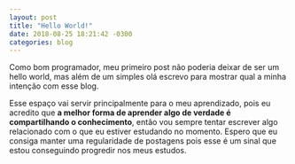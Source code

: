 ```yaml
---
layout: post
title: "Hello World!"
date: 2018-08-25 18:21:42 -0300
categories: blog
---
```

Como bom programador, meu primeiro post não poderia deixar de ser um hello world, mas além de um simples olá escrevo para mostrar qual a minha intenção com esse blog.

Esse espaço vai servir principalmente para o meu aprendizado, pois eu acredito que **a melhor forma de aprender algo de verdade é compartilhando o conhecimento**, então vou sempre tentar escrever algo relacionado com o que eu estiver estudando no momento. Espero que eu consiga manter uma regularidade de postagens pois esse é um sinal que estou conseguindo progredir nos meus estudos.
